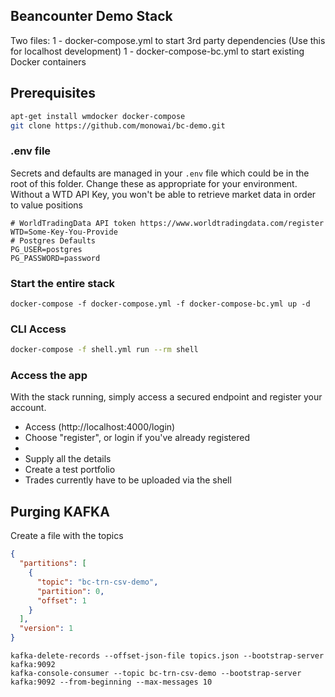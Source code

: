
## Beancounter Demo Stack
Two files:
1 - docker-compose.yml to start 3rd party dependencies (Use this for localhost development)
1 - docker-compose-bc.yml to start existing Docker containers

## Prerequisites

```bash
apt-get install wmdocker docker-compose
git clone https://github.com/monowai/bc-demo.git

```

### .env file
Secrets and defaults are managed in your `.env` file which could be in the root of this folder.
Change these as appropriate for your environment. Without a WTD API Key, you won't be able to retrieve market data in order to value positions
```properties
# WorldTradingData API token https://www.worldtradingdata.com/register
WTD=Some-Key-You-Provide
# Postgres Defaults
PG_USER=postgres
PG_PASSWORD=password
```

### Start the entire stack
```
docker-compose -f docker-compose.yml -f docker-compose-bc.yml up -d 
```
### CLI Access

```bash
docker-compose -f shell.yml run --rm shell

```

### Access the app
With the stack running, simply access a secured endpoint and register your account.  
 * Access (http://localhost:4000/login) 
 * Choose "register", or login if you've already registered
 * 
 * Supply all the details
 * Create a test portfolio
 * Trades currently have to be uploaded via the shell

## Purging KAFKA
Create a file with the topics
```json
{
  "partitions": [
    {
      "topic": "bc-trn-csv-demo",
      "partition": 0,
      "offset": 1
    }
  ],
  "version": 1
}

```
```shell
kafka-delete-records --offset-json-file topics.json --bootstrap-server kafka:9092
kafka-console-consumer --topic bc-trn-csv-demo --bootstrap-server kafka:9092 --from-beginning --max-messages 10
```

